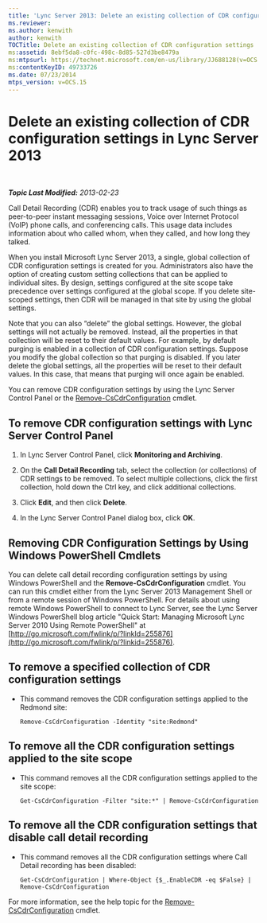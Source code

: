 ```yaml
---
title: 'Lync Server 2013: Delete an existing collection of CDR configuration settings'
ms.reviewer: 
ms.author: kenwith
author: kenwith
TOCTitle: Delete an existing collection of CDR configuration settings
ms:assetid: 8ebf5da8-c0fc-498c-8d85-527d3be8479a
ms:mtpsurl: https://technet.microsoft.com/en-us/library/JJ688128(v=OCS.15)
ms:contentKeyID: 49733726
ms.date: 07/23/2014
mtps_version: v=OCS.15
---
```


<div data-xmlns="http://www.w3.org/1999/xhtml">

<div class="topic" data-xmlns="http://www.w3.org/1999/xhtml" data-msxsl="urn:schemas-microsoft-com:xslt" data-cs="http://msdn.microsoft.com/en-us/">

<div data-asp="http://msdn2.microsoft.com/asp">

# Delete an existing collection of CDR configuration settings in Lync Server 2013

</div>

<div id="mainSection">

<div id="mainBody">

<span> </span>

_**Topic Last Modified:** 2013-02-23_

Call Detail Recording (CDR) enables you to track usage of such things as peer-to-peer instant messaging sessions, Voice over Internet Protocol (VoIP) phone calls, and conferencing calls. This usage data includes information about who called whom, when they called, and how long they talked.

When you install Microsoft Lync Server 2013, a single, global collection of CDR configuration settings is created for you. Administrators also have the option of creating custom setting collections that can be applied to individual sites. By design, settings configured at the site scope take precedence over settings configured at the global scope. If you delete site-scoped settings, then CDR will be managed in that site by using the global settings.

Note that you can also “delete” the global settings. However, the global settings will not actually be removed. Instead, all the properties in that collection will be reset to their default values. For example, by default purging is enabled in a collection of CDR configuration settings. Suppose you modify the global collection so that purging is disabled. If you later delete the global settings, all the properties will be reset to their default values. In this case, that means that purging will once again be enabled.

You can remove CDR configuration settings by using the Lync Server Control Panel or the [Remove-CsCdrConfiguration](https://docs.microsoft.com/powershell/module/skype/Remove-CsCdrConfiguration) cmdlet.

<div>

## To remove CDR configuration settings with Lync Server Control Panel

1.  In Lync Server Control Panel, click **Monitoring and Archiving**.

2.  On the **Call Detail Recording** tab, select the collection (or collections) of CDR settings to be removed. To select multiple collections, click the first collection, hold down the Ctrl key, and click additional collections.

3.  Click **Edit**, and then click **Delete**.

4.  In the Lync Server Control Panel dialog box, click **OK**.

</div>

<div>

## Removing CDR Configuration Settings by Using Windows PowerShell Cmdlets

You can delete call detail recording configuration settings by using Windows PowerShell and the **Remove-CsCdrConfiguration** cmdlet. You can run this cmdlet either from the Lync Server 2013 Management Shell or from a remote session of Windows PowerShell. For details about using remote Windows PowerShell to connect to Lync Server, see the Lync Server Windows PowerShell blog article "Quick Start: Managing Microsoft Lync Server 2010 Using Remote PowerShell" at [http://go.microsoft.com/fwlink/p/?linkId=255876](http://go.microsoft.com/fwlink/p/?linkid=255876).

<div>

## To remove a specified collection of CDR configuration settings

  - This command removes the CDR configuration settings applied to the Redmond site:
    
        Remove-CsCdrConfiguration -Identity "site:Redmond"

</div>

<div>

## To remove all the CDR configuration settings applied to the site scope

  - This command removes all the CDR configuration settings applied to the site scope:
    
        Get-CsCdrConfiguration -Filter "site:*" | Remove-CsCdrConfiguration

</div>

<div>

## To remove all the CDR configuration settings that disable call detail recording

  - This command removes all the CDR configuration settings where Call Detail recording has been disabled:
    
        Get-CsCdrConfiguration | Where-Object {$_.EnableCDR -eq $False} | Remove-CsCdrConfiguration

</div>

For more information, see the help topic for the [Remove-CsCdrConfiguration](https://docs.microsoft.com/powershell/module/skype/Remove-CsCdrConfiguration) cmdlet.

</div>

</div>

<span> </span>

</div>

</div>

</div>

